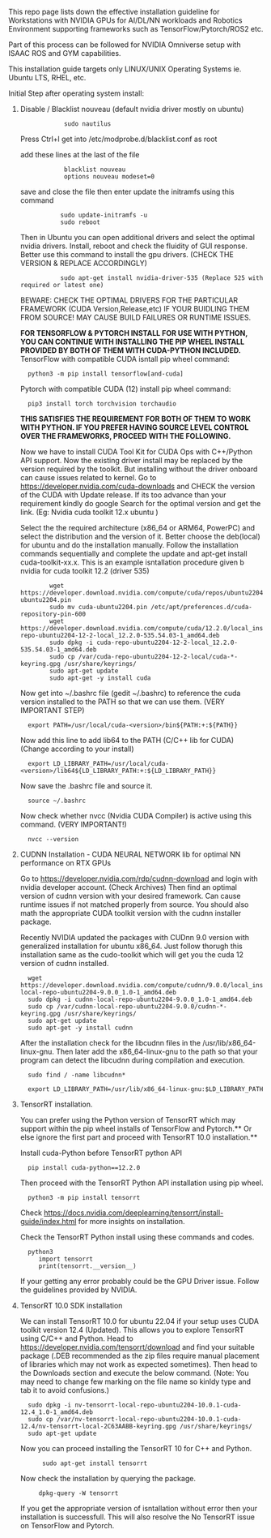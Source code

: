 This repo page lists down the effective installation guideline for Workstations with NVIDIA GPUs for AI/DL/NN workloads and Robotics Environment supporting frameworks such as 
TensorFlow/Pytorch/ROS2 etc.

Part of this process can be followed for NVIDIA Omniverse setup with ISAAC ROS and GYM capabilities.

This installation guide targets only LINUX/UNIX Operating Systems ie. Ubuntu LTS, RHEL, etc.



Initial Step after operating system install:

   1) Disable / Blacklist nouveau (default nvidia driver mostly on ubuntu)

                      sudo nautilus
      Press Ctrl+l
      get into /etc/modprobe.d/blacklist.conf as root

      add these lines at the last of the file
      
                      blacklist nouveau
                      options nouveau modeset=0
      save and close the file
      then enter update the initramfs using this command

                     sudo update-initramfs -u
                     sudo reboot

      Then in Ubuntu you can open additional drivers and select the optimal nvidia drivers. Install, reboot and check the fluidity of GUI response.
      Better use this command to install the gpu drivers. (CHECK THE VERSION & REPLACE ACCORDINGLY)

                     sudo apt-get install nvidia-driver-535 (Replace 525 with required or latest one)

      BEWARE: CHECK THE OPTIMAL DRIVERS FOR THE PARTICULAR FRAMEWORK (CUDA Version,Release,etc) IF YOUR BUIDLING THEM FROM SOURCE! MAY CAUSE BUILD FAILURES OR RUNTIME ISSUES.

      **FOR TENSORFLOW & PYTORCH INSTALL FOR USE WITH PYTHON, YOU CAN CONTINUE WITH INSTALLING THE PIP WHEEL INSTALL PROVIDED BY BOTH OF THEM WITH CUDA-PYTHON INCLUDED.**
      TensorFlow with compatible CUDA isntall pip wheel command:

            python3 -m pip install tensorflow[and-cuda]

      Pytorch with compatible CUDA (12) install pip wheel command:

            pip3 install torch torchvision torchaudio


      **THIS SATISFIES THE REQUIREMENT FOR BOTH OF THEM TO WORK WITH PYTHON. IF YOU PREFER HAVING SOURCE LEVEL CONTROL OVER THE FRAMEWORKS, PROCEED WITH THE FOLLOWING.**


      Now we have to install CUDA Tool Kit for CUDA Ops with C++/Python API support. Now the existing driver install may be replaced by the version required by the toolkit. But installing without the driver onboard can cause issues related to kernel.
      Go to https://developer.nvidia.com/cuda-downloads and CHECK the version of the CUDA with Update release. If its too advance than your requirement kindly do google Search for the optimal version and get the link. (Eg: Nvidia cuda toolkit 12.x ubuntu )

      Select the the required architecture (x86_64 or ARM64, PowerPC) and select the distribution and the version of it.
      Better choose the deb(local) for ubuntu and do the installation manually.
      Follow the installation commands sequentially and complete the update and apt-get install cuda-toolkit-xx.x.
      This is an example isntallation procedure given b nvidia for cuda toolkit 12.2 (driver 535)

                  wget https://developer.download.nvidia.com/compute/cuda/repos/ubuntu2204/x86_64/cuda-ubuntu2204.pin
                  sudo mv cuda-ubuntu2204.pin /etc/apt/preferences.d/cuda-repository-pin-600
                  wget https://developer.download.nvidia.com/compute/cuda/12.2.0/local_installers/cuda-repo-ubuntu2204-12-2-local_12.2.0-535.54.03-1_amd64.deb
                  sudo dpkg -i cuda-repo-ubuntu2204-12-2-local_12.2.0-535.54.03-1_amd64.deb
                  sudo cp /var/cuda-repo-ubuntu2204-12-2-local/cuda-*-keyring.gpg /usr/share/keyrings/
                  sudo apt-get update
                  sudo apt-get -y install cuda

      Now get into ~/.bashrc file (gedit ~/.bashrc) to reference the cuda version installed to the PATH so that we can use them. (VERY IMPORTANT STEP)

            export PATH=/usr/local/cuda-<version>/bin${PATH:+:${PATH}}

      Now add this line to add lib64 to the PATH (C/C++ lib for CUDA) (Change <version> according to your install)

            export LD_LIBRARY_PATH=/usr/local/cuda-<version>/lib64${LD_LIBRARY_PATH:+:${LD_LIBRARY_PATH}}

      Now save the .bashrc file and source it.

            source ~/.bashrc

      Now check whether nvcc (Nvidia CUDA Compiler) is active using this command. (VERY IMPORTANT!)

            nvcc --version

   3) CUDNN Installation - CUDA NEURAL NETWORK lib for optimal NN performance on RTX GPUs 

      Go to https://developer.nvidia.com/rdp/cudnn-download and login with nvidia developer account. (Check Archives)
      Then find an optimal version of cudnn version with your desired framework. Can cause runtime issues if not matched properly from source.
      You should also math the appropriate CUDA toolkit version with the cudnn installer package.

      Recently NVIDIA updated the packages with CUDnn 9.0 version with generalized installation for ubuntu x86_64.
      Just follow thorugh this installation same as the cudo-toolkit which will get you the cuda 12 version of cudnn installed.

            wget https://developer.download.nvidia.com/compute/cudnn/9.0.0/local_installers/cudnn-local-repo-ubuntu2204-9.0.0_1.0-1_amd64.deb
            sudo dpkg -i cudnn-local-repo-ubuntu2204-9.0.0_1.0-1_amd64.deb
            sudo cp /var/cudnn-local-repo-ubuntu2204-9.0.0/cudnn-*-keyring.gpg /usr/share/keyrings/
            sudo apt-get update
            sudo apt-get -y install cudnn

      After the installation check for the libcudnn files in the /usr/lib/x86_64-linux-gnu. Then later add the x86_64-linux-gnu to the path so that your program can detect the libcudnn during compilation and execution.

            sudo find / -name libcudnn*

            export LD_LIBRARY_PATH=/usr/lib/x86_64-linux-gnu:$LD_LIBRARY_PATH

   4) TensorRT installation.

      You can prefer using the Python version of TensorRT which may support within the pip wheel installs of TensorFlow and Pytorch.** Or else ignore the first part and proceed with TensorRT 10.0 installation.**

      Install cuda-Python before TensorRT python API

            pip install cuda-python==12.2.0

      Then proceed with the TensorRT Python API installation using pip wheel.

            python3 -m pip install tensorrt

      Check https://docs.nvidia.com/deeplearning/tensorrt/install-guide/index.html for more insights on installation.

      Check the TensorRT Python install using these commands and codes.

            python3
               import tensorrt
               print(tensorrt.__version__)

      If your getting any error probably could be the GPU Driver issue. Follow the guidelines provided by NVIDIA.

   5) TensorRT 10.0 SDK installation

        We can install TensorRT 10.0 for ubuntu 22.04 if your setup uses CUDA toolkit version 12.4 (Updated). This allows you to explore TensorRT using C/C++ and Python.
      Head to https://developer.nvidia.com/tensorrt/download and find your suitable package (.DEB recommended as the zip files require manual placement of libraries which may not work as expected sometimes).
      Then head to the Downloads section and execute the below command. (Note: You may need to change few marking on the file name so kinldy type and tab it to avoid confusions.)

            sudo dpkg -i nv-tensorrt-local-repo-ubuntu2204-10.0.1-cuda-12.4_1.0-1_amd64.deb
            sudo cp /var/nv-tensorrt-local-repo-ubuntu2204-10.0.1-cuda-12.4/nv-tensorrt-local-2C63AABB-keyring.gpg /usr/share/keyrings/
            sudo apt-get update

      Now you can proceed installing the TensorRT 10 for C++ and Python.

                sudo apt-get install tensorrt

      Now check the installation by querying the package.

               dpkg-query -W tensorrt

      If you get the appropriate version of isntallation without error then your installation is successfull.
      This will also resolve the No TensorRT issue on TensorFlow and Pytorch.

      

      
      
           
            

      
      

      
      


      
      

        




